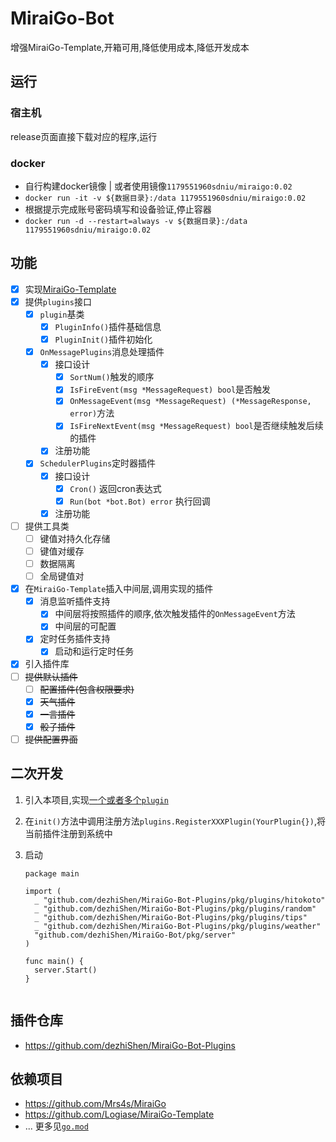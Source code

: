 # MiraiGo-Bot
增强MiraiGo-Template,开箱可用,降低使用成本,降低开发成本
## 运行
### 宿主机
release页面直接下载对应的程序,运行
### docker
* 自行构建docker镜像 | 或者使用镜像`1179551960sdniu/miraigo:0.02`
* `docker run -it -v ${数据目录}:/data 1179551960sdniu/miraigo:0.02`
* 根据提示完成账号密码填写和设备验证,停止容器
* `docker run -d --restart=always -v ${数据目录}:/data 1179551960sdniu/miraigo:0.02`

## 功能

* [x] 实现[MiraiGo-Template](https://github.com/Logiase/MiraiGo-Template)
* [x] 提供`plugins`接口
  * [x] `plugin`基类
    * [x] `PluginInfo()`插件基础信息
    * [x] `PluginInit()`插件初始化
  * [x] `OnMessagePlugins`消息处理插件
    * [x] 接口设计
      * [x] `SortNum()`触发的顺序
      * [x] `IsFireEvent(msg *MessageRequest) bool`是否触发
      * [x] `OnMessageEvent(msg *MessageRequest) (*MessageResponse, error)`方法
      * [x] `IsFireNextEvent(msg *MessageRequest) bool`是否继续触发后续的插件
    * [x] 注册功能
  * [x] `SchedulerPlugins`定时器插件
    * [x] 接口设计
      * [x] `Cron()` 返回cron表达式
      * [x] `Run(bot *bot.Bot) error` 执行回调
    * [x] 注册功能
* [ ] 提供工具类
  * [ ] 键值对持久化存储
  * [ ] 键值对缓存
  * [ ] 数据隔离
  * [ ] 全局键值对
* [x] 在`MiraiGo-Template`插入中间层,调用实现的插件
  * [x] 消息监听插件支持
    * [x] 中间层将按照插件的顺序,依次触发插件的`OnMessageEvent`方法
    * [x] 中间层的可配置
  * [x] 定时任务插件支持
    * [x] 启动和运行定时任务 
  
* [x] 引入插件库
* [ ] ~~提供默认插件~~
  * [ ] ~~配置插件(包含权限要求)~~
  * [x] ~~天气插件~~
  * [x] ~~一言插件~~
  * [x] ~~骰子插件~~
* [ ] ~~提供配置界面~~

## 二次开发

1. 引入本项目,实现[一个或者多个`plugin`](./pkg/plugins/plugin.go)
2. 在`init()`方法中调用注册方法`plugins.RegisterXXXPlugin(YourPlugin{})`,将当前插件注册到系统中
3. 启动

    ```
    package main

    import (
      _ "github.com/dezhiShen/MiraiGo-Bot-Plugins/pkg/plugins/hitokoto"
      _ "github.com/dezhiShen/MiraiGo-Bot-Plugins/pkg/plugins/random"
      _ "github.com/dezhiShen/MiraiGo-Bot-Plugins/pkg/plugins/tips"
      _ "github.com/dezhiShen/MiraiGo-Bot-Plugins/pkg/plugins/weather"
      "github.com/dezhiShen/MiraiGo-Bot/pkg/server"
    )

    func main() {
      server.Start()
    }


    ```

## 插件仓库
* https://github.com/dezhiShen/MiraiGo-Bot-Plugins

## 依赖项目
* https://github.com/Mrs4s/MiraiGo
* https://github.com/Logiase/MiraiGo-Template
* ... 更多见[`go.mod`](go.mod)
